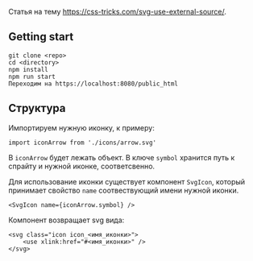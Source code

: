 Статья на тему https://css-tricks.com/svg-use-external-source/.

## Getting start

```
git clone <repo>
cd <directory>
npm install
npm run start
Переходим на https://localhost:8080/public_html
```

## Структура

Импортируем нужную иконку, к примеру:

```
import iconArrow from './icons/arrow.svg'
```

В `iconArrow` будет лежать объект. В ключе `symbol` хранится путь к спрайту и нужной иконке, соответсвенно.

Для использование иконки существует компонент `SvgIcon`, который принимает свойство `name` соотвествующий имени нужной иконки.

```
<SvgIcon name={iconArrow.symbol} />
```

Компонент возвращает svg вида:

```
<svg class="icon icon_<имя_иконки>">
    <use xlink:href="#<имя_иконки>" />
</svg>
```
